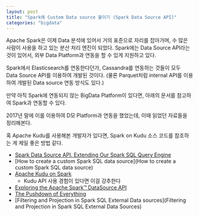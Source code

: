 ```yaml
---
layout: post
title: "Spark에 Custom Data source 붙이기 (Spark Data Source API)"
categories: "bigdata"
---
```


Apache Spark은 이제 Data 분석에 있어서 거의 표준으로 자리를 잡아가며, 수 많은 사람이 사용을 하고 있는 분산 처리 엔진이 되었다. Spark에는 Data Source API라는 것이 있어서, 외부 Data Platform과 연동을 할 수 있게 지원하고 있다.

Spark에서 Elasticsearch를 연동한다던가, Cassandra를 연동하는 것들이 모두 Data Source API를 이용하여 개발된 것이다. (물론 Parquet처럼 internal API를 이용하여 개발된 Data source 연동 방식도 있다.)

만약 아직 Spark에 연동되지 않는 BigData Platform이 있다면, 아래의 문서를 참고하여 Spark과 연동할 수 있다.

2017년 말에 이를 이용하여 D모 Platform과 연동을 했었는데, 이때 읽었던 자료들을 정리해본다.

혹 Apache Kudu를 사용해본 개발자가 있다면, Spark on Kudu 소스 코드를 참조하는 게 제일 좋은 방법 같다.

- [Spark Data Source API. Extending Our Spark SQL Query Engine](https://hackernoon.com/extending-our-spark-sql-query-engine-5f4a088de986)
- [How to create a custom Spark SQL data source](How to create a custom Spark SQL data source)
- [Apache Kudu on Spark](https://github.com/apache/kudu/tree/master/java/kudu-spark/src/main/scala/org/apache/kudu/spark/kudu)
    - Kudu API 사용 경험이 있다면 이걸 강추한다
- [Exploring the Apache Spark™ DataSource API](http://www.spark.tc/exploring-the-apache-spark-datasource-api/)
- [The Pushdown of Everything](https://www.slideshare.net/SparkSummit/the-pushdown-of-everything-by-stephan-kessler-and-santiago-mola)
- [Filtering and Projection in Spark SQL External Data sources](Filtering and Projection in Spark SQL External Data Sources)
